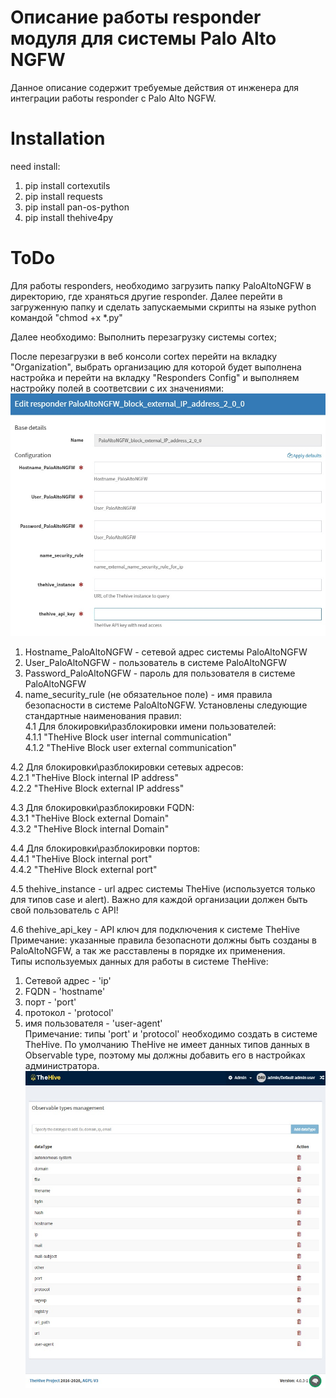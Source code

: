 # Описание работы responder модуля для системы Palo Alto NGFW

Данное описание содержит требуемые действия от инженера для интеграции работы responder с Palo Alto NGFW.

# Installation

need install:
1. pip install cortexutils
2. pip install requests
3. pip install pan-os-python
4. pip install thehive4py
# ToDo

Для работы responders, необходимо загрузить папку PaloAltoNGFW в директорию, где храняться другие responder. Далее перейти в загруженную папку и сделать запускаемыми скрипты на языке python командой "chmod +x *.py"

Далее необходимо:
Выполнить перезагрузку системы cortex;

После перезагрузки в веб консоли cortex перейти на вкладку "Organization", выбрать организацию для которой будет выполнена настройка и перейти на вкладку "Responders Config" и выполняем настройку полей в соответсвии с их значениями:
![alt text](Responders.jpg)
1. Hostname_PaloAltoNGFW - сетевой адрес системы PaloAltoNGFW
2. User_PaloAltoNGFW - пользователь в системе PaloAltoNGFW
3. Password_PaloAltoNGFW - пароль для пользователя в системе PaloAltoNGFW
4. name_security_rule (не обязательное поле) - имя правила безопасности в системе PaloAltoNGFW. Установлены следующие стандартные наименования правил:  
4.1 Для блокировки\разблокировки имени пользователей:  
4.1.1 "TheHive Block user internal communication"  
4.1.2 "TheHive Block user external communication"  

4.2 Для блокировки\разблокировки сетевых адресов:  
4.2.1 "TheHive Block internal IP address"  
4.2.2 "TheHive Block external IP address"  

4.3 Для блокировки\разблокировки FQDN:  
4.3.1 "TheHive Block external Domain"  
4.3.2 "TheHive Block internal Domain"  

4.4 Для блокировки\разблокировки портов:  
4.4.1 "TheHive Block internal port"  
4.4.2 "TheHive Block external port"  

4.5 thehive_instance - url адрес системы TheHive (используется только для типов case и alert).
Важно для каждой организации должен быть свой пользователь с API!

4.6 thehive_api_key - API ключ для подключения к системе TheHive  
Примечание: указанные правила безопасноти должны быть созданы в PaloAltoNGFW, а так же расставлены в порядке их применения.  
Типы используемых данных для работы в системе TheHive:
1. Сетевой адрес - 'ip'
2. FQDN - 'hostname'
3. порт - 'port'
4. протокол - 'protocol'
5. имя пользователя - 'user-agent'  
Примечание: типы 'port' и 'protocol' необходимо создать в системе TheHive. По умолчанию TheHive не имеет данных типов данных в Observable type, поэтому мы должны добавить его в настройках администратора.  
![alt text](AddObservableType.jpg)